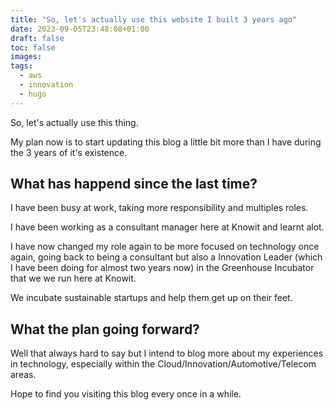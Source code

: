 ```yaml
---
title: "So, let's actually use this website I built 3 years ago"
date: 2023-09-05T23:48:08+01:00
draft: false
toc: false
images:
tags:
  - aws
  - innovation
  - hugo
---
```


So, let's actually use this thing.

My plan now is to start updating this blog a little bit more than I have during the 3 years of it's existence.

## What has happend since the last time?

I have been busy at work, taking more responsibility and multiples roles.

I have been working as a consultant manager here at Knowit and learnt alot.

I have now changed my role again to be more focused on technology once again, going back to being a consultant but also a Innovation Leader (which I have been doing for almost two years now) in the Greenhouse Incubator that we we run here at Knowit.

We incubate sustainable startups and help them get up on their feet.

## What the plan going forward?

Well that always hard to say but I intend to blog more about my experiences in technology, especially within the Cloud/Innovation/Automotive/Telecom areas.

Hope to find you visiting this blog every once in a while.

